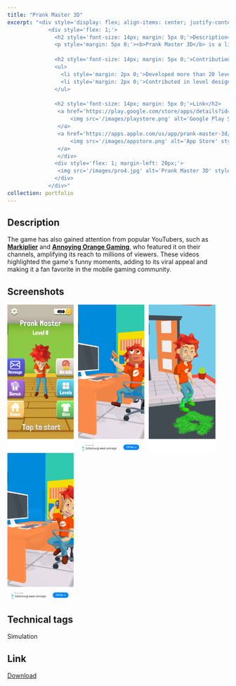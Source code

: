```yaml
---
title: "Prank Master 3D"
excerpt: "<div style='display: flex; align-items: center; justify-content: space-between; font-size: 14px;'>         
             <div style='flex: 1;'>
               <h2 style='font-size: 14px; margin: 5px 0;'>Description</h2>
               <p style='margin: 5px 0;'><b>Prank Master 3D</b> is a lighthearted simulation game where players set up creative and hilarious pranks on unsuspecting characters. Each level offers unique challenges that require to choose the right option to pull off the perfect prank. With its vibrant art style and engaging gameplay, the game has captivated mobile gamers worldwide. Since its release, <b>Prank Master 3D</b> has achieved over <b>70 million downloads</b> across iOS and Android, becoming a top-charting title in <b>2020</b>. Click on the game title for more info.</p>

               <h2 style='font-size: 14px; margin: 5px 0;'>Contribution</h2>
               <ul>
                 <li style='margin: 2px 0;'>Developed more than 20 levels and a couple of customized ad videos for marketibility testing</li>
                 <li style='margin: 2px 0;'>Contributed in level design and made custom particles on demand</li>                 
               </ul>

               <h2 style='font-size: 14px; margin: 5px 0;'>Link</h2>  
                <a href='https://play.google.com/store/apps/details?id=com.alphapotato.prankster'>  
                    <img src='/images/playstore.png' alt='Google Play Store' style='height: 25px; margin-right: 10px;'>  
                </a>  
                <a href='https://apps.apple.com/us/app/prank-master-3d/id1528127833'>  
                    <img src='/images/appstore.png' alt='App Store' style='height: 25px;'>  
                </a>
                </div>
               <div style='flex: 1; margin-left: 20px;'>
                <img src='/images/pro4.jpg' alt='Prank Master 3D' style='max-width: 100%;'>
               </div>
             </div>"
collection: portfolio
---
```


Description
-----
The game has also gained attention from popular YouTubers, such as [**Markiplier**](https://youtu.be/0Ct5Hs6uOAc?si=QQY99Onz7bCbjzL5) and [**Annoying Orange Gaming**](https://youtu.be/L4RBWzTtjbM?si=o0N_rifZ-x1r5xk1), who featured it on their channels, amplifying its reach to millions of viewers. These videos highlighted the game's funny moments, adding to its viral appeal and making it a fan favorite in the mobile gaming community.

Screenshots
-----
<div style="display: flex; flex-wrap: wrap;">
  <img src="/images/pm02.jpg" alt="Screenshot 1" style="margin-right: 10px; width: 30%;">
  <img src="/images/pm01.jpg" alt="Screenshot 2" style="margin-right: 10px; width: 30%;">
  <img src="/images/pm03.jpg" alt="Screenshot 3" style="margin-right: 10px; width: 30%;">
  <img src="/images/pm04.jpg" alt="Screenshot 3" style="margin-right: 10px; width: 30%;">
</div>

Technical tags
-----
Simulation

Link
-----
[Download](https://play.google.com/store/apps/details?id=com.alphapotato.prankster)

